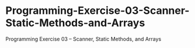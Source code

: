 # Programming-Exercise-03-Scanner-Static-Methods-and-Arrays
Programming Exercise 03 – Scanner, Static Methods, and Arrays
